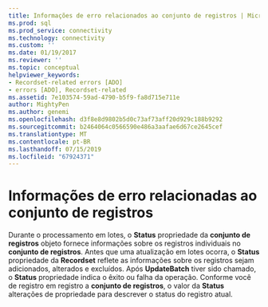 ```yaml
---
title: Informações de erro relacionados ao conjunto de registros | Microsoft Docs
ms.prod: sql
ms.prod_service: connectivity
ms.technology: connectivity
ms.custom: ''
ms.date: 01/19/2017
ms.reviewer: ''
ms.topic: conceptual
helpviewer_keywords:
- Recordset-related errors [ADO]
- errors [ADO], Recordset-related
ms.assetid: 7e103574-59ad-4790-b5f9-fa8d715e711e
author: MightyPen
ms.author: genemi
ms.openlocfilehash: d3f8e8d9802b5d0c73af73aff20d929c188b9292
ms.sourcegitcommit: b2464064c0566590e486a3aafae6d67ce2645cef
ms.translationtype: MT
ms.contentlocale: pt-BR
ms.lasthandoff: 07/15/2019
ms.locfileid: "67924371"
---
```

# <a name="recordset-related-error-information"></a>Informações de erro relacionadas ao conjunto de registros
Durante o processamento em lotes, o **Status** propriedade da **conjunto de registros** objeto fornece informações sobre os registros individuais no **conjunto de registros**. Antes que uma atualização em lotes ocorra, o **Status** propriedade da **Recordset** reflete as informações sobre os registros sejam adicionados, alterados e excluídos. Após **UpdateBatch** tiver sido chamado, o **Status** propriedade indica o êxito ou falha da operação. Conforme você de registro em registro a **conjunto de registros**, o valor da **Status** alterações de propriedade para descrever o status do registro atual.
